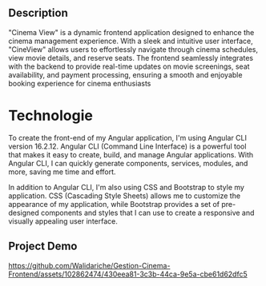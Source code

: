 ## Description

"Cinema View" is a dynamic frontend application designed to enhance the cinema management experience. With a sleek and intuitive user interface, "CineView" allows users to effortlessly navigate through cinema schedules, view movie details, and reserve seats. The frontend seamlessly integrates with the backend to provide real-time updates on movie screenings, seat availability, and payment processing, ensuring a smooth and enjoyable booking experience for cinema enthusiasts

# Technologie

To create the front-end of my Angular application, I'm using Angular CLI version 16.2.12. Angular CLI (Command Line Interface) is a powerful tool that makes it easy to create, build, and manage Angular applications. With Angular CLI, I can quickly generate components, services, modules, and more, saving me time and effort.

In addition to Angular CLI, I'm also using CSS and Bootstrap to style my application. CSS (Cascading Style Sheets) allows me to customize the appearance of my application, while Bootstrap provides a set of pre-designed components and styles that I can use to create a responsive and visually appealing user interface.

## Project Demo

https://github.com/Walidariche/Gestion-Cinema-Frontend/assets/102862474/430eea81-3c3b-44ca-9e5a-cbe61d62dfc5

